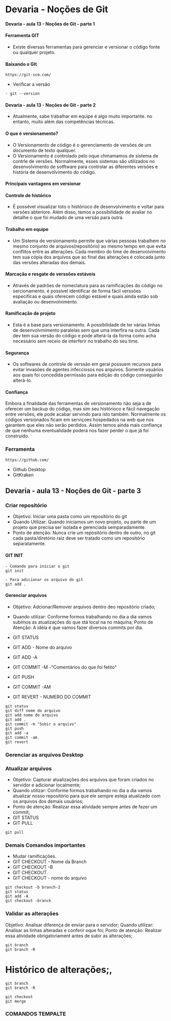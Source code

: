# Devaria - Noções de Git

#### Devaria - aula 13 - Noções de Git - parte 1

#### Ferramenta GIT
- Existe diversas ferramentas para gerenciar e versionar o código fonte ou qualquer projeto.

#### Baixando o GIt
```
https://git-scm.com/
```
- Verificar a versão
```
- git --version
```
#### Devaria - aula 13 - Noções de Git - parte 2
- Atualmente, sabe trabalhar em equipe é algo muito importante. no entanto, muito além das competências técnicas.

#### O que é versionamento?
- O Versionamento de código é o gerenciamento de versões de um documento de texto qualquer.
- O Versionamento é controlado pelo oque chmamamos de sistema de contrle de versões. Normalmente, esses sistemas são utilizados no desenvolvimento de sotftware para controlar as diferentes versões e história de desenvolvimento do código.

#### Principais vantagens em versionar

#### Controle de histórico
- É possével visualizar toto o histórioco de desenvolvimento e voltar para versões abteriore. Além disso, temos a possibilidade de avaliar no detalhe o que foi mudado de uma versão para outra.

#### Trabalho em equipe
- Um Sistema de versionamento permite que várias pessoas trabalhem no mesmo conjunto de arquivos(repositório) ao mesmo tempo em que evita conflitos entre as alterações. Cada membro do time de desenvolvimento tem sua cópia dos arquivos que ao final das alterações é colocada junto das versões alteradas dos demais.

#### Marcação e resgate de verssões estáveis
- Através de padrões de nomeclatura para as ramificações do código no sercionamento. é possível identificar de forma fácil verssões especificas e quais oferecem código estável e quais ainda estão sob avaliação ou desenvolvimento.

#### Ramificação de projeto
- Esta é a base para versionamento. A possibilidade de ter várias linhas de desenvolvmimento paralelas sem que uma interfira na outra. Cada dev tem sua versão do código e pode alterá-la da forma como acha necessário sem receio de interferir no trabalho do seu time.

#### Segurança
- Os softwares de controle de verssão em geral possuem recursos para evitar invasões de agentes infecciosos nos arquivos. Somente usuários aos quais foi concedida permissão para edição do código conseguirão alterá-lo.

#### Confiança
Embora a finalidade das ferramentas de versionamento não seja a de oferecer um backup do código, mas sim seu histórioco e fácil navegação entre versões, ele pode acabar servindo para isto também. Normalmente os códigos versionados ficam em serviçoes hospedados na web que nos garantem que eles não serão perdidos. Assim temos ainda mais confiança de que nenhuma eventualidade poderá nos fazer perder o que já foi construído.

### Ferramenta
```
https://github.com/
```
- Github Desktop
- GitKraken

## Devaria - aula 13 - Noções de Git - parte 3

### Criar repositório
- Objetivo: Iniciar uma pasta como um repositório do git
- Quando Utilizar: Quando iniciamos um novo projeto, ou parte de um projeto que precisa ser isolada e gerenciada semparadamente.
- Ponto de atenção: Nunca crie um repositório dentro de outro, no git cada pasta/diretório raiz deve ser tratado como um repositório separatamente.

#### GIT INIT

```
- Comando para iniciar o git
git init

- Para adicionar os arquivo do git
git add .
```

#### Gerenciar arquivos
- Objetivo: Adcionar/Remover arquivos dentro deo repositório criado;
- Quando utilizar: Conforme formos trabalhando no dia a dia vamos subimos as atualizações do que stá local na no máquina;
Ponto de Atenção: A idéia é que vamos fazer diversos commits por dia.

- GIT STATUS
- GIT ADD - Nome do arquivo
- GIT ADD -A
- GIT COMMIT -M -"Comentários do que foi fetito"
- GIT PUSH
- GIT COMMIT -AM
- GIT REVERT - NUMERO DO COMMIT

```
git status
git diff nome do arquivo
git add nome do arquivo
git add .
git commit -m "Subir o arquivo"
git push
git add -a
git commit -am
git revert

```
### Gerenciar as arquivos Desktop

### Atualizar arquivos
- Objetivo: Capturar atualizações dos arquivos que foram criados no servidor e adicionar localmente;
- Quando utilizar: Conforme formos trabalhando no dia a dia vamos atualizar nosso repositório para que ele sempre esteja atualizado com os arquivos dos demais usuários;
- Ponto de atenção: Realizar essa atividade sempre antes de fazer um commit;
- GIT STATUS
- GIT PULL

```
git pull
```

### Demais Comandos importantes
- Mudar ramificações.
- GIT CHECKOUT - Nome da Branch
- GIT CHECKOUT -B
- GIT CHECKOUT.
- GIT CHECKOUT - nome do arquivo

```
git checkout -b branch-2
git status
git add -A
git checkout -branck

```
### Validar as alterações
Objetivo: Analisar diferença de enviar para o servidor;
Quando utilizar: Analisar as linhas alteradas e conferir oque foi;
Ponto de atenção: Realizar essa atividade obrigatoriament antes de subir as alterações;

```
git branch
git branch -R
```

# Histórico de alterações;,
```
git branch
git branch -R

git checkout
git merge 
```
### COMANDOS TEMPALTE
```

```











